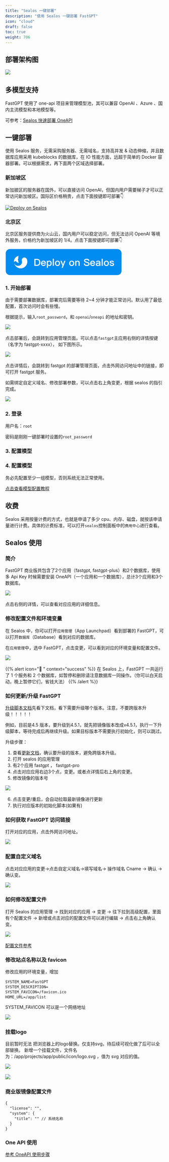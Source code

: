 ```yaml
---
title: "Sealos 一键部署"
description: "使用 Sealos 一键部署 FastGPT"
icon: "cloud"
draft: false
toc: true
weight: 706
---
```


## 部署架构图

![](/imgs/sealos-fastgpt.webp)

## 多模型支持

FastGPT 使用了 one-api 项目来管理模型池，其可以兼容 OpenAI 、Azure 、国内主流模型和本地模型等。

可参考：[Sealos 快速部署 OneAPI](/docs/development/modelconfig/one-api)


## 一键部署

使用 Sealos 服务，无需采购服务器、无需域名，支持高并发 & 动态伸缩，并且数据库应用采用 kubeblocks 的数据库，在 IO 性能方面，远超于简单的 Docker 容器部署。可以根据需求，再下面两个区域选择部署。

### 新加坡区

新加披区的服务器在国外，可以直接访问 OpenAI，但国内用户需要梯子才可以正常访问新加坡区。国际区价格稍贵，点击下面按键即可部署👇

<a href="https://template.cloud.sealos.io/deploy?templateName=fastgpt&uid=fnWRt09fZP" rel="external" target="_blank"><img src="https://cdn.jsdelivr.net/gh/labring-actions/templates@main/Deploy-on-Sealos.svg" alt="Deploy on Sealos"/></a>

### 北京区

北京区服务提供商为火山云，国内用户可以稳定访问，但无法访问 OpenAI 等境外服务，价格约为新加坡区的 1/4。点击下面按键即可部署👇

<a href="https://bja.sealos.run/?openapp=system-template%3FtemplateName%3Dfastgpt&uid=fnWRt09fZP" rel="external" target="_blank"><img src="https://raw.githubusercontent.com/labring-actions/templates/main/Deploy-on-Sealos.svg" alt="Deploy on Sealos"/></a>

### 1. 开始部署

由于需要部署数据库，部署完后需要等待 2~4 分钟才能正常访问。默认用了最低配置，首次访问时会有些慢。

根据提示，输入`root_password`，和 `openai`/`oneapi` 的地址和密钥。

![](/imgs/sealos1.png)

点击部署后，会跳转到应用管理页面。可以点击`fastgpt`主应用右侧的详情按键（名字为 fastgpt-xxxx）， 如下图所示。

![](/imgs/sealos-deploy1.jpg)

点击详情后，会跳转到 fastgpt 的部署管理页面，点击外网访问地址中的链接，即可打开 fastgpt 服务。

如需绑定自定义域名、修改部署参数，可以点击右上角变更，根据 sealos 的指引完成。

![](/imgs/sealos2.png)

### 2. 登录

用户名：`root`

密码是刚刚一键部署时设置的`root_password`

### 3. 配置模型

### 4. 配置模型

务必先配置至少一组模型，否则系统无法正常使用。

[点击查看模型配置教程](/docs/development/modelConfig/intro/)

## 收费

Sealos 采用按量计费的方式，也就是申请了多少 cpu、内存、磁盘，就按该申请量进行计费。具体的计费标准，可以打开`sealos`控制面板中的`费用中心`进行查看。

## Sealos 使用

### 简介

FastGPT 商业版共包含了2个应用（fastgpt, fastgpt-plus）和2个数据库，使用多 Api Key 时候需要安装 OneAPI（一个应用和一个数据库），总计3个应用和3个数据库。

![](/imgs/onSealos1.png)

点击右侧的详情，可以查看对应应用的详细信息。

### 修改配置文件和环境变量

在 Sealos 中，你可以打开`应用管理`（App Launchpad）看到部署的 FastGPT，可以打开`数据库`（Database）看到对应的数据库。

在`应用管理`中，选中 FastGPT，点击变更，可以看到对应的环境变量和配置文件。

![](/imgs/fastgptonsealos1.png)

{{% alert icon="🤖 " context="success" %}}
在 Sealos 上，FastGPT 一共运行了 1 个服务和 2 个数据库，如暂停和删除请注意数据库一同操作。（你可以白天启动，晚上暂停它们，省钱大法）
{{% /alert %}}

### 如何更新/升级 FastGPT

[升级脚本文档](https://doc.tryfastgpt.ai/docs/development/upgrading/)先看下文档，看下需要升级哪个版本。注意，不要跨版本升级！！！！！

例如，目前是4.5 版本，要升级到4.5.1，就先把镜像版本改成v4.5.1，执行一下升级脚本，等待完成后再继续升级。如果目标版本不需要执行初始化，则可以跳过。

升级步骤：

1. 查看[更新文档](/docs/development/upgrading/intro/)，确认要升级的版本，避免跨版本升级。
2. 打开 sealos 的应用管理
3. 有2个应用 fastgpt ， fastgpt-pro
4. 点击对应应用右边3个点，变更。或者点详情后右上角的变更。
5. 修改镜像的版本号

![](/imgs/onsealos2.png)

6. 点击变更/重启，会自动拉取最新镜像进行更新
7. 执行对应版本的初始化脚本(如果有)

### 如何获取 FastGPT 访问链接

打开对应的应用，点击外网访问地址。

![](/imgs/onsealos3.png)

### 配置自定义域名

点击对应应用的变更->点击自定义域名->填写域名-> 操作域名 Cname -> 确认 -> 确认变。

![](/imgs/onsealos4.png)

### 如何修改配置文件

打开 Sealos 的应用管理 -> 找到对应的应用 -> 变更 -> 往下拉到高级配置，里面有个配置文件 -> 新增或点击对应的配置文件可以进行编辑 -> 点击右上角确认变。

![](/imgs/onsealos5.png)

[配置文件参考](https://doc.tryfastgpt.ai/docs/development/configuration/)

### 修改站点名称以及 favicon
修改应用的环境变量，增加

```
SYSTEM_NAME=FastGPT
SYSTEM_DESCRIPTION=
SYSTEM_FAVICON=/favicon.ico
HOME_URL=/app/list
```

SYSTEM_FAVICON 可以是一个网络地址

![](/imgs/onsealos6.png)

### 挂载logo
目前暂时无法 把浏览器上的logo替换。仅支持svg，待后续可视化做了后可以全部替换。
新增一个挂载文件，文件名为：/app/projects/app/public/icon/logo.svg ，值为 svg 对应的值。

![](/imgs/onsealos7.png)

![](/imgs/onsealos8.png)

### 商业版镜像配置文件

```
{
  "license": "",
  "system": {
    "title": "" // 系统名称
  }
}
```

### One API 使用

[参考 OneAPI 使用步骤](/docs/development/modelconfig/one-api/)